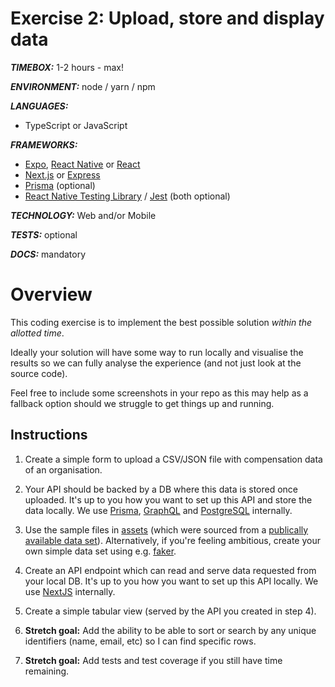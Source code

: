 # Exercise 2: Upload, store and display data

_**TIMEBOX:**_    1-2 hours - max!

_**ENVIRONMENT:**_ node / yarn / npm

_**LANGUAGES:**_
- TypeScript or JavaScript

_**FRAMEWORKS:**_
- [Expo](https://expo.io/), [React Native](https://reactnative.dev/) or [React](https://reactjs.org/docs/getting-started.html)
- [Next.js](https://nextjs.org/) or [Express](https://expressjs.com/)
- [Prisma](https://www.prisma.io/docs/getting-started/quickstart-typescript) (optional)
- [React Native Testing Library](https://testing-library.com/docs/react-native-testing-library/intro/) / [Jest](https://jestjs.io/) (both optional)

_**TECHNOLOGY:**_ Web and/or Mobile

_**TESTS:**_ optional

_**DOCS:**_ mandatory

# Overview

This coding exercise is to implement the best possible solution _within the allotted time_.

Ideally your solution will have some way to run locally and visualise the results so we can fully analyse the experience (and not just look at the source code).

Feel free to include some screenshots in your repo as this may help as a fallback option should we struggle to get things up and running.

## Instructions

1. Create a simple form to upload a CSV/JSON file with compensation data of an organisation.

2. Your API should be backed by a DB where this data is stored once uploaded. It's up to you how you want to set up this API and store the data locally. We use [Prisma](https://www.prisma.io/docs/getting-started/quickstart-typescript), [GraphQL](https://www.prisma.io/docs/concepts/overview/prisma-in-your-stack/graphql) and [PostgreSQL](https://www.prisma.io/docs/concepts/database-connectors/postgresql) internally.

3. Use the sample files in [assets](assets) (which were sourced from a [publically available data set](https://sourceful.us/doc/572/ask-a-manager-salary-survey-2019-responses)). Alternatively, if you're feeling ambitious, create your own simple data set using e.g. [faker](https://www.npmjs.com/package/faker).

4. Create an API endpoint which can read and serve data requested from your local DB. It's up to you how you want to set up this API locally. We use [NextJS](https://nextjs.org/docs/api-routes/introduction) internally.

5. Create a simple tabular view (served by the API you created in step 4).

6. **Stretch goal:** Add the ability to be able to sort or search by any unique identifiers (name, email, etc) so I can find specific rows.

6. **Stretch goal:** Add tests and test coverage if you still have time remaining.

